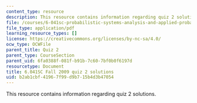 ```yaml
---
content_type: resource
description: This resource contains information regarding quiz 2 solutions.
file: /courses/6-041sc-probabilistic-systems-analysis-and-applied-probability-fall-2013/b2ab1cbf41967f99d9b715b4d3b47054_MIT6_041SCF13_qu02_f09_sol.pdf
file_type: application/pdf
learning_resource_types: []
license: https://creativecommons.org/licenses/by-nc-sa/4.0/
ocw_type: OCWFile
parent_title: Quiz 2
parent_type: CourseSection
parent_uid: 6fa0388f-081f-b91b-7c60-7bf0b0f6197d
resourcetype: Document
title: 6.041SC Fall 2009 quiz 2 solutions
uid: b2ab1cbf-4196-7f99-d9b7-15b4d3b47054
---
```

This resource contains information regarding quiz 2 solutions.